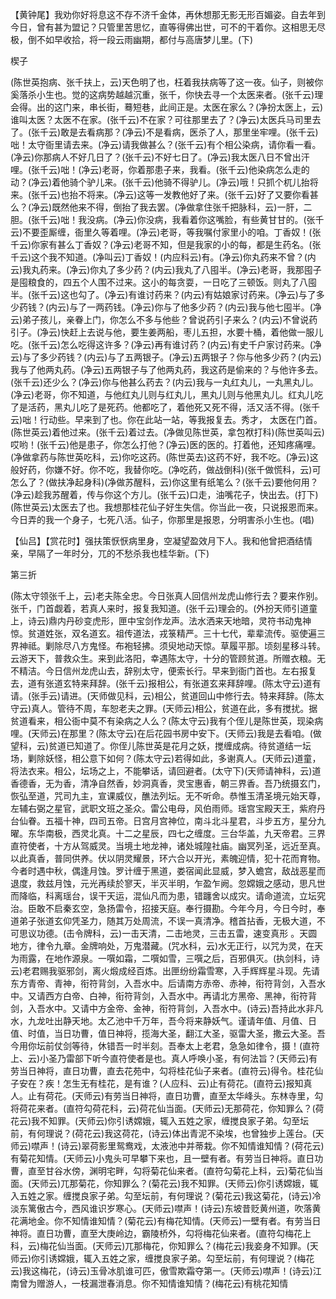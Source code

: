 <!-- { "loadSidebar": true } -->
【黄钟尾】我劝你好将息这不存不济千金体，再休想那无影无形百媚姿。自去年到今日，曾有甚为盟记？只管里苦思忆，直等得佛出世，可不的干着你。这相思无尽极，倒不如早收拾，将一段云雨幽期，都付与高唐梦儿里。(下)

楔子

(陈世英抱病、张千扶上，云)天色明了也，枉着我扶病等了这一夜。仙子，则被你奚落杀小生也。觉的这病势越越沉重，张千，你快去寻一个太医来者。(张千云)理会得。出的这门来，串长街，蓦短巷，此间正是。太医在家么？(净扮太医上，云)谁叫太医？太医不在家。(张千云)不在家？可往那里去了？(净云)太医兵马司里去了。(张千云)敢是去看病那？(净云)不是看病，医杀了人，那里坐牢哩。(张千云)咄！太守衙里请去来。(净云)请我做甚么？(张千云)有个相公染病，请你看一看。(净云)你那病人不好几日了？(张千云)不好七日了。(净云)我太医八日不曾出汗哩。(张千云)咄！(净云)老哥，你着那患子来，我看。(张千云)他染病怎么走的动？(净云)着他骑个驴儿来。(张千云)他骑不得驴儿。(净云)哦！只抓个杌儿抬将来。(张千云)也抬不将来。(净云)这等一发教他好了来。(张千云)好了又要你看甚么？(净云)既然他来不得，倒抬了我去罢。(净做拿住张千把脉科，云)一肝，二胆。(张千云)咄！我没病。(净云)你没病，我看着你这嘴脸，有些黄甘甘的。(张千云)不要歪厮缠，衙里久等着哩。(净云)老哥，等我嘱付家里小的咱。丁香奴！(张千云)你家有甚么丁香奴？(净云)老哥不知，但是我家的小的每，都是生药名。(张千云)这个我不知道。(净叫云)丁香奴！(内应科云)有。(净云)你丸药来不曾？(内云)我丸药来。(净云)你丸了多少药？(内云)我丸了八囤半。(净云)老哥，我那囤子是囤粮食的，四五个人围不过来。这小的每贪耍，一日吃了三顿饭。则丸了八囤半。(张千云)这也勾了。(净云)有谁讨药来？(内云)有姑娘家讨药来。(净云)与了多少药钱？(内云)与了一两药钱。(净云)你与了他多少药？(内云)我与他七囤半。(净云)弟子孩儿，亲眷上门，你怎么不多与他些？曾说药引子来么？(内云)不曾说药引子。(净云)快赶上去说与他，要生姜两船，枣儿五担，水要十桶，着他做一服儿吃。(张千云)怎么吃得这许多？(净云)再有谁讨药？(内云)有史千户家讨药来。(净云)与了多少药钱？(内云)与了五两银子。(净云)五两银子？你与他多少药？(内云)我与了他两丸药。(净云)五两银子与了他两丸药，我这药是偷来的？与他许多去。(张千云)还少么？(净云)你与他甚么药去？(内云)我与一丸红丸儿，一丸黑丸儿。(净云)老哥，你不知道，与他红丸儿则与红丸儿，黑丸儿则与他黑丸儿。红丸儿吃了是活药，黑丸儿吃了是死药。他都吃了，着他死又死不得，活又活不得。(张千云)咄！行动些。早来到了也。你在此站一站，等我报复去。秀才，
太医在门首。(陈世英云)着他过来。(张千云)着过去。(净做见陈世英，拿包袱打科)(陈世英叫云)哎哟！(张千云)他是患子，你怎么打他？(净云)医的医的。打着他，还知疼痛哩。(净做拿药与陈世英吃科，云)你吃这药。(陈世英去)这药不好，我不吃。(净云)这般好药，你嫌不好。你不吃，我替你吃。(净吃药，做战倒科)(张千做慌科，云)可怎么了？(做扶净起身科)(净做苏醒科，云)你这里有纸笔么？(张千云)要他何用？(净云)趁我苏醒着，传与你这个方儿。(张千云)口走，油嘴花子，快出去。(打下)(陈世英云)太医去了也。我想那桂花仙子好生失信。你当此一夜，只说报恩而来。今日弄的我一个身子，七死八活。仙子，你那里是报恩，分明害杀小生也。(唱)

【仙吕】【赏花时】强扶策恹恹病里身，空凝望盈效月下人。我和他曾把酒结情亲，早隔了一年时分，兀的不愁杀我也桂华新。(下)


第三折

(陈太守领张千上，云)老夫陈全忠。今日张真人回信州龙虎山修行去？要来作别。张千，门首觑着，若真人来时，报复我知道。(张千云)理会的。(外扮天师引道童上，诗云)鼎内丹砂变虎形，匣中宝剑作龙声。法水洒来天地暗，灵符书动鬼神惊。贫道姓张，双名道玄。祖传道法，戎箓精严。三十七代，辈辈流传。驱使遍三界神祗。剿除尽八方鬼怪。布袍轻拂。须臾地动天惊。草履平那。顷刻星移斗转。云游天下，普救众生。来到此洛阳，幸遇陈太守，十分的管顾贫道。所赠衣粮。无不精洁。今日信州龙虎山去，辞别太守，便索长行。早来到衙门首也。左右报复去，道有张道玄特来拜辞。(张千云)报相公，有张道玄来拜辞哩。(陈太守云)道有请。(张手云)请进。(天师做见科，云)相公，贫道回山中修行去。特来拜辞。(陈太守云)真人。管待不周，车恕老夫之罪。(天师云)相公，贫道在此，多有搅扰。据贫道看来，相公衙中莫不有染病之人么？(陈太守云)我有个侄儿是陈世英，现染病哩。(天师云)在那里？(陈太守云)在后花园书房中安下。(天师云)我是去看咱。(做望科，云)贫道已知道了。你侄儿陈世英是花月之妖，搅缠成病。待贫道结一坛场，剿除妖怪，相公意下如何？(陈太守云)若得如此，多谢真人。(天师云)道童，将法衣来。相公，坛场之上，不能攀话，请回避者。(太守下)(天师请神科，云)道香德香，无为香，清净自然香，妙洞真香，灵宝惠香，朝三界香。吾乃统摄玄门，恢弘至道，咒司九主，宣课威仪，醮法列坛。无不听命。恭惟玉清圣境元始天尊，左辅右弼之星官，武职文班之圣众。雷公电母，风伯雨师。瑶宫宝殿天王，紫府丹台仙眷。五福十神，四司五帝。日宫月宫神位，南斗北斗星君，斗步五方，星分九曜。东华南极，西灵北真。十二之星辰，四七之缠度。三台华盖，九天帝君。三界直符使者，十方从驾威灵。当境土地龙神，诸处城隍社庙。幽冥列圣，远近至真。以此真香，普同供养。伏以阴灵耀景，环六合以开光，素魄迎情，犯十花而育物。今者时遇中秋，偶逢月蚀。罗计缠于黑道，娄宿闻此显威，梦入蟾宫，敌战恶星而退度，救兹月蚀，元光再续於寥天，半灭半明，乍盈乍阙。忽嫦娥之感动，思凡世而降临，科离瑶台，误干天运，混仙凡而为患，错躔舍以成灾。请命道流，立坛究治。臣敢不启秦玄空，急扬雷令，招接天庭。奉行摄勘。今年今月，今日今时，奉道弟子张道玄仰凭圣力，随其万处周流，不误一真清净。稽首拈香，无极大道，不可思议功德。(击令牌科，云)一击天清，二击地灵，三击五雷，速变真形
。天圆地方，律令九章。金牌响处，万鬼潜藏。(咒水科，云)水无正行，以咒为灵，在天为雨露，在地作源泉。一噀如霜，二噀如雪，三噀之后，百邪俱灭。(执剑科，诗云)老君赐我驱邪剑，离火煅成经百炼。出匣纷纷霜雪寒，入手辉辉星斗现。先请东方青帝、青神，衔符背剑，入吾水中。后请南方赤帝、赤神，衔符背剑，入吾水中。又请西方白帝、白神，衔符背剑，入吾水中。再请北方黑帝、黑神，衔符背剑，入吾水中。又请中方金帝、金神，衔符背剑，入吾水中。(诗云)吾持此水非凡水，九龙吐出静天地。太乙池中千万年，吾今将来静妖气。谨请年值、月值、日值、时值，当日功曹，值日神将，揽海大圣，翻江大圣，驱雷大圣，撒云大圣。吾今用你坛前仗剑等待，休错吾一时半刻。吾奉太上老君，急急如律令，摄！(直符上、云)小圣乃雷部下听今直符使者是也。真人呼唤小圣，有何法旨？(天师云)有劳当日神将，直日功曹，直去花苑中，勾将桂花仙子来者。(直符云)得令。桂花仙子安在？疾！怎生无有桂花，是有谁？(人应科、云)止有荷花。(直符云)报知真人。止有荷花。(天师云)有劳当日神将，直日功曹，直至太华峰头。东林寺里，勾将荷花来者。(直符勾荷花科，云)荷花仙当面。(天师云)无那荷花，你知罪么？(荷花云)我不知罪。(天师云)你引诱嫦娥，辄入五姓之家，缠搅良家子弟。勾至坛前，有何理说？(荷花云)我这荷花，(诗云)体出青泥不染埃，也曾独步上莲台。(天师云)噤声！(诗云)翠荷影里鸳鸯戏，太液池中并蒂栽。你不知情谁知情？(荷花云)有菊花知情。(天师云)小鬼头可早攀下来也，且一壁有者。有劳当日神将。直日功曹，直至甘谷水傍，渊明宅畔，勾将菊花仙来者。(直符勾菊花上科，云)菊花仙当面。(天师云)兀那菊花，你知罪么？(菊花云)我不知罪。(天师云)你引诱嫦娥，辄入五姓之家。缠搅良家子弟。勾至坛前，有何理说？(菊花云)我这菊花，(诗云)冷淡东篱傲古今，西风谁识岁寒心。(天师云)噤声！(诗云)东坡昔贬黄州道，吹落黄花满地金。你不知情谁知情？(菊花云)有梅花知情。(天师云)一壁有者。有劳当日神将。直日功曹，直至大庚岭边，霸陵桥外，勾将梅花仙来者。(直符勾梅花上科，云)梅花仙当面。(天师云)兀那梅花，你知罪么？(梅花云)我妾身不知罪。(天师云)你引诱嫦娥，辄入五姓之家，缠搅良家子弟。勾至坛前，有何理说？(梅花云)我这梅花，(诗云)玉骨冰肌谁可匹，傲雪欺霜夺第一。(天师云)噤声！(诗云)江南曾为赠游人，一枝漏泄春消息。你不知情谁知情？(梅花云)有桃花知情
